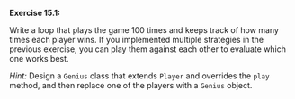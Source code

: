 **Exercise 15.1:**

Write a loop that plays the game 100 times and keeps track of how many times each player wins.
If you implemented multiple strategies in the previous exercise, you can play them against each other to evaluate which one works best.

*Hint:* Design a `Genius` class that extends `Player` and overrides the `play` method, and then replace one of the players with a `Genius` object.